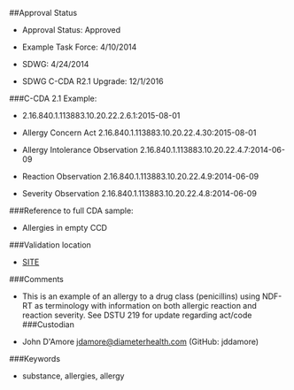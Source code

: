 ##Approval Status 

* Approval Status: Approved
* Example Task Force: 4/10/2014
* SDWG: 4/24/2014
* SDWG C-CDA R2.1 Upgrade: 12/1/2016    

###C-CDA 2.1 Example: 
 

* 2.16.840.1.113883.10.20.22.2.6.1:2015-08-01

* Allergy Concern Act 2.16.840.1.113883.10.20.22.4.30:2015-08-01

* Allergy Intolerance Observation 2.16.840.1.113883.10.20.22.4.7:2014-06-09
* Reaction Observation 2.16.840.1.113883.10.20.22.4.9:2014-06-09
* Severity Observation 2.16.840.1.113883.10.20.22.4.8:2014-06-09

###Reference to full CDA sample:
* Allergies in empty CCD


###Validation location

* [SITE](https://sitenv.org/c-cda-validator)


###Comments

* This is an example of an allergy to a drug class (penicillins) using NDF-RT as terminology with information on both allergic reaction and reaction severity. See DSTU 219 for update regarding act/code
###Custodian

* John D'Amore jdamore@diameterhealth.com (GitHub: jddamore)



###Keywords

* substance, allergies, allergy
